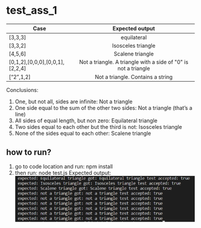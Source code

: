 
# test_ass_1




| Case          | Expected output |
| ---------- |:---------: | 
| [3,3,3]       | equilateral |
| [3,3,2]   | Isosceles triangle |  
| [4,5,6] | Scalene triangle |
| [0,1,2],[0,0,0],[0,0,1],[2,2,4] | Not a triangle. A triangle with a side of "0" is not a triangle    |  
| [“2”,1,2] | Not a triangle. Contains a string      |   


Conclusions:

1. One, but not all, sides are infinite: Not a triangle
2. One side equal to the sum of the other two sides: Not a triangle (that’s a line)
3. All sides of equal length, but non zero: Equilateral triangle
4. Two sides equal to each other but the third is not: Isosceles triangle
5. None of the sides equal to each other: Scalene triangle


## how to run?
1. go to code location and run: npm install
2. then run: node test.js
Expected output:
![alt text](https://github.com/Thug-Lyfe/test_ass_1/blob/master/1.png "expected output")


